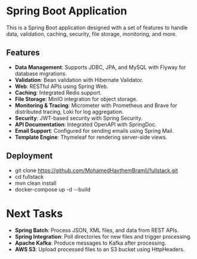 # Spring Boot Application

This is a Spring Boot application designed with a set of features to handle data, validation, caching, security, file storage, monitoring, and more.

## Features

- **Data Management**: Supports JDBC, JPA, and MySQL with Flyway for database migrations.
- **Validation**: Bean validation with Hibernate Validator.
- **Web**: RESTful APIs using Spring Web.
- **Caching**: Integrated Redis support.
- **File Storage**: MinIO integration for object storage.
- **Monitoring & Tracing**: Micrometer with Prometheus and Brave for distributed tracing, Loki for log aggregation.
- **Security**: JWT-based security with Spring Security.
- **API Documentation**: Integrated OpenAPI with SpringDoc.
- **Email Support**: Configured for sending emails using Spring Mail.
- **Template Engine**: Thymeleaf for rendering server-side views.


## Deployment 
- git clone https://github.com/MohamedHaythemBramli/fullstack.git
- cd fullstack
- mvn clean install
- docker-compose up -d --build

# Next Tasks
- **Spring Batch**: Process JSON, XML files, and data from REST APIs.
- **Spring Integration**: Poll directories for new files and trigger processing.
- **Apache Kafka**: Produce messages to Kafka after processing.
- **AWS S3**: Upload processed files to an S3 bucket using HttpHeaders.
